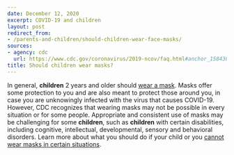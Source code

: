 ```yaml
---
date: December 12, 2020
excerpt: COVID-19 and children
layout: post
redirect_from:
- /parents-and-children/should-children-wear-face-masks/
sources:
- agency: cdc
  url: https://www.cdc.gov/coronavirus/2019-ncov/faq.html#anchor_1584387482747
title: Should children wear masks?
---
```


In general, **children** 2 years and older should [wear a mask](https://www.cdc.gov/coronavirus/2019-ncov/prevent-getting-sick/diy-cloth-face-coverings.html). Masks offer some protection to you and are also meant to protect those around you, in case you are unknowingly infected with the virus that causes COVID-19. However, CDC recognizes that wearing masks may not be possible in every situation or for some people. Appropriate and consistent use of masks may be challenging for some **children**, such as **children** with certain disabilities, including cognitive, intellectual, developmental, sensory and behavioral disorders. Learn more about what you should do if your child or you [cannot wear masks in certain situations](https://www.cdc.gov/coronavirus/2019-ncov/prevent-getting-sick/cloth-face-cover-guidance.html#feasibility-adaptations).